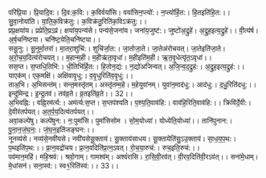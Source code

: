

  
परि॑प्रि॒या। प्रि॒यादि॒व:। दि॒व:क॒वि:। क॒विर्वयां॑सि। वयां॑सिन॒प्त्यो॑:। न॒प्त्यो॑र्हि॒त:। हि॒तइति॑हि॒त:।। सु॒वा॒नोया॑ति। या॒ति॒क॒विक्र॑तु:। क॒विक्र॑तु॒रिति॑क॒विऽक्र॑तु:।।  
प्रप्र॒क्षया॑य। प्रप्रेति॒प्रऽप्र॑। क्षया॑य॒पन्य॑से। पन्य॑से॒जना॑य। जना॑य॒जुष्ट॑:। जुष्टो॑अ॒द्रुहे॑। अ॒द्रुह॒इत्य॒द्रुहे॑।। वी॒त्य॑र्ष। अ॒र्ष॒चनि॑ष्टया। चनि॑ष्ट॒येति॒चनि॑ष्टया।।  
ससू॒नु:। सू॒नुर्मा॒तरा॑। मा॒तरा॒शुचि॑:। शुचि॑र्जा॒त:। जा॒तोजा॒ते। जा॒तेअ॑रोचयत्। जा॒तेइति॑जा॒ते। अ॒रो॒च॒य॒दित्य॑रोचयत्।। म॒हान्म॒ही। म॒हीऋ॑ता॒वृधा॑। म॒हीइति॑म॒ही। ऋ॒त॒वृ॒धेत्यृ॑त॒ऽवृधा॑।।  
सस॒प्त। स॒प्तधि॒तिभि॑:। धी॒तिभि॑र्हि॒त:। हि॒तोन॒द्य॑:। न॒द्यो॑अजिन्वत्। अ॒जि॒न्व॒द॒द्रुह॑:। अ॒द्रुह॒इत्य॒द्रुह॑:।। याएक॑म्। एक॒मक्षि॑। अक्षि॑वावृ॒धु:। व॒वृ॒धुरिति॑व॒वृ॒धु:।।  
ताअ॒भि। अ॒भिसन्त॑म्। सन्त॒मस्तृ॑तम्। अस्तृ॑तम्म॒हे। म॒हेयुवा॑नम्। युवा॑न॒माद॑धु:। आद॑धु:। द॒धु॒रिति॑दधु:।। इन्दु॑मिन्द्र। इ॒न्द्र॒तव॑। तव॑व्र॒ते। व्र॒तइति॑व्र॒ते।। 32।।  
अ॒भिवह्नि:। वह्नि॒रम॑र्त्य:। अम॑र्त्य:स॒प्त। स॒प्तप॑श्यति। प॒श्य॒ति॒वाव॑हि:। वाव॑हि॒रिति॒वाव॑हि:।। क्रिवि॑र्दे॒वी:। दे॒वीर॑तर्पयत्। अ॒त॒र्प॒य॒दित्य॑तर्पयत्।।  
अवा॒कल्पे॑षु। कल्पे॑षुन:। न॒:पुमां॑सि। पुमां॑सिसोम । सो॒म॒योध्या॑। योध्येति॒योध्या॑।। तानि॑पुनान:। पु॒ना॒न॒जं॒घ॒न॒:। जं॒घ॒न॒इति॑जङ्घन:।।  
नूनव्य॑से। नव्य॑से॒नवी॑यसे। नवी॑यसेसू॒क्ताय॑। सू॒क्ताय॑साधय। सू॒क्तायेति॑सु॒ऽउ॒क्ताय॑। सा॒ध॒य॒प॒थ:। प॒थइति॑प॒थ:।। प्र॒त्न॒वद्रो॑चय। प्र॒त्न॒वदिति॑प्र॒त्न॒ऽवत्। रो॒च॒या॒रुच॑:। रुच॒इति॒रुच॑:।।  
पव॑मान॒महि॑। महि॒श्रव॑:। श्रवो॒गाम्। गामश्व॑म्। अश्वं॑रासि। रा॒सि॒वी॒रव॑त्। वी॒रव॒दिति॑वी॒रऽव॑त्।। सना॑मे॒धाम्। मे॒धांसन॑। सना॒स्व॑:। स्व१॒॑रिति॑स्व॑:।। 33।।  
